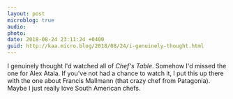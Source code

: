 ```yaml
---
layout: post
microblog: true
audio: 
photo: 
date: 2018-08-24 23:11:24 +0400
guid: http://kaa.micro.blog/2018/08/24/i-genuinely-thought.html
---
```

I genuinely thought I'd watched all of _Chef's Table_. Somehow I'd missed the one for Alex Atala. If you've not had a chance to watch it, I put this up there with the one about Francis Mallmann (that crazy chef from Patagonia). Maybe I just really love South American chefs.
